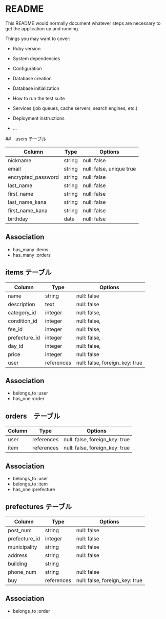 # README

This README would normally document whatever steps are necessary to get the
application up and running.

Things you may want to cover:

* Ruby version

* System dependencies

* Configuration

* Database creation

* Database initialization

* How to run the test suite

* Services (job queues, cache servers, search engines, etc.)

* Deployment instructions

* ...

##　users テーブル

| Column             | Type     | Options                  |
| ------------------ | -------- | ------------------------ |
| nickname           | string   | null: false              |
| email              | string   | null: false, unique true |
| encrypted_password | string   | null: false              |
| last_name          | string   | null: false              |
| first_name         | string   | null: false              |
| last_name_kana     | string   | null: false              |
| first_name_kana    | string   | null: false              |
| birthday           | date     | null: false              |

## Association
- has_many :items
- has_many :orders

## items テーブル

| Column          | Type       | Options                        |
| --------------- | ---------- | ------------------------------ |
| name            | string     | null: false                    |
| description     | text       | null: false                    |
| category_id     | integer    | null: false,                   |
| condition_id    | integer    | null: false,                   |
| fee_id          | integer    | null: false,                   |
| prefecture_id   | integer    | null: false,                   |
| day_id          | integer    | null: false,                   |
| price           | integer    | null: false                    |
| user            | references | null: false, foreign_key: true |

## Association
- belongs_to :user
- has_one    :order


## orders　テーブル

| Column        | Type         | Options                        |
| ------------- | ------------ | ------------------------------ |
| user          | references   | null: false, foreign_key: true |
| item          | references   | null: false, foreign_key: true |

## Association
- belongs_to :user
- belongs_to :item
- has_one    :prefecture


## prefectures テーブル

| Column          | Type       | Options                        |
| --------------- | ---------- | ------------------------------ |
| post_num        | string     | null: false                    |
| prefecture_id   | integer    | null: false                    | 
| municipality    | string     | null: false                    |
| address         | string     | null: false                    |
| building        | string     |                                |
| phone_num       | string     | null: false                    |
| buy             | references | null: false, foreign_key: true |

## Association
- belongs_to :order